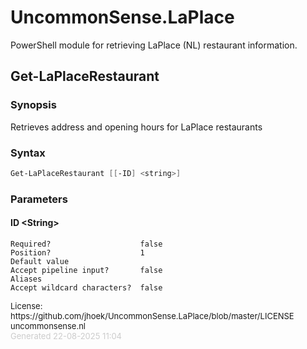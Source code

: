 # UncommonSense.LaPlace

PowerShell module for retrieving LaPlace (NL) restaurant information.

<a name="Get-LaPlaceRestaurant"></a>
## Get-LaPlaceRestaurant
### Synopsis
Retrieves address and opening hours for LaPlace restaurants
### Syntax
```powershell
Get-LaPlaceRestaurant [[-ID] <string>]
```
### Parameters
#### ID &lt;String&gt;
    
    Required?                    false
    Position?                    1
    Default value                
    Accept pipeline input?       false
    Aliases                      
    Accept wildcard characters?  false
<div style='font-size:small'>License: https://github.com/jhoek/UncommonSense.LaPlace/blob/master/LICENSE</div>
<div style='font-size:small'>uncommonsense.nl</div>
<div style='font-size:small; color: #ccc'>Generated 22-08-2025 11:04</div>
